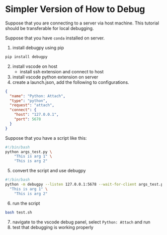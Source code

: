 # Simpler Version of How to Debug
Suppose that you are connecting to a server via host machine. This tutorial should be transferable for local debugging.

Suppose that you have `conda` installed on server.
1. install debugpy using pip
```bash
pip install debugpy
```
2. install vscode on host
    - install ssh extension and connect to host
3. install vscode python extension on server
4. create a launch.json, add the following to configurations.
```json
{
  "name": "Python: Attach",
  "type": "python",
  "request": "attach",
  "connect": {
    "host": "127.0.0.1",
    "port": 5678
  }
}
```
Suppose that you have a script like this:
```bash
#!/bin/bash
python args_test.py \
    "This is arg 1" \
    "This is arg 2"
```
5. convert the script and use debugpy
```bash
#!/bin/bash
python -m debugpy --listen 127.0.0.1:5678 --wait-for-client args_test.py \
  "This is arg 1" \
    "This is arg 2"
```
6. run the script
```bash
bash test.sh
```
7. navigate to the vscode debug panel, select `Python: Attach` and run
8. test that debugging is working properly
